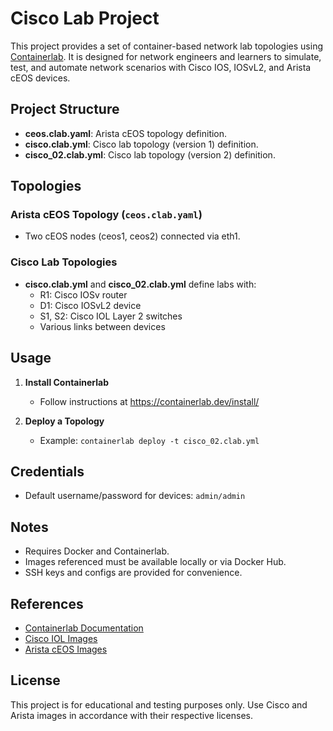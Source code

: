 # Cisco Lab Project

This project provides a set of container-based network lab topologies using [Containerlab](https://containerlab.dev/). It is designed for network engineers and learners to simulate, test, and automate network scenarios with Cisco IOS, IOSvL2, and Arista cEOS devices.

## Project Structure

- **ceos.clab.yaml**: Arista cEOS topology definition.
- **cisco.clab.yml**: Cisco lab topology (version 1) definition.
- **cisco_02.clab.yml**: Cisco lab topology (version 2) definition.

## Topologies

### Arista cEOS Topology (`ceos.clab.yaml`)
- Two cEOS nodes (ceos1, ceos2) connected via eth1.

### Cisco Lab Topologies
- **cisco.clab.yml** and **cisco_02.clab.yml** define labs with:
  - R1: Cisco IOSv router
  - D1: Cisco IOSvL2 device
  - S1, S2: Cisco IOL Layer 2 switches
  - Various links between devices

## Usage

1. **Install Containerlab**
   - Follow instructions at https://containerlab.dev/install/

2. **Deploy a Topology**
   - Example: `containerlab deploy -t cisco_02.clab.yml`

## Credentials
- Default username/password for devices: `admin/admin`

## Notes
- Requires Docker and Containerlab.
- Images referenced must be available locally or via Docker Hub.
- SSH keys and configs are provided for convenience.

## References
- [Containerlab Documentation](https://containerlab.dev/)
- [Cisco IOL Images](https://github.com/vrnetlab/vrnetlab)
- [Arista cEOS Images](https://www.arista.com/en/products/software/cEOS)

## License
This project is for educational and testing purposes only. Use Cisco and Arista images in accordance with their respective licenses.
